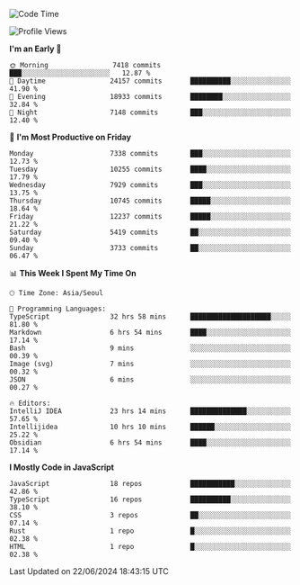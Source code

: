 <!--START_SECTION:waka-->
![Code Time](http://img.shields.io/badge/Code%20Time-6%2C294%20hrs%2052%20mins-blue)

![Profile Views](http://img.shields.io/badge/Profile%20Views-0-blue)

**I'm an Early 🐤** 

```text
🌞 Morning                7418 commits        ███░░░░░░░░░░░░░░░░░░░░░░   12.87 % 
🌆 Daytime                24157 commits       ██████████░░░░░░░░░░░░░░░   41.90 % 
🌃 Evening                18933 commits       ████████░░░░░░░░░░░░░░░░░   32.84 % 
🌙 Night                  7148 commits        ███░░░░░░░░░░░░░░░░░░░░░░   12.40 % 
```
📅 **I'm Most Productive on Friday** 

```text
Monday                   7338 commits        ███░░░░░░░░░░░░░░░░░░░░░░   12.73 % 
Tuesday                  10255 commits       ████░░░░░░░░░░░░░░░░░░░░░   17.79 % 
Wednesday                7929 commits        ███░░░░░░░░░░░░░░░░░░░░░░   13.75 % 
Thursday                 10745 commits       █████░░░░░░░░░░░░░░░░░░░░   18.64 % 
Friday                   12237 commits       █████░░░░░░░░░░░░░░░░░░░░   21.22 % 
Saturday                 5419 commits        ██░░░░░░░░░░░░░░░░░░░░░░░   09.40 % 
Sunday                   3733 commits        ██░░░░░░░░░░░░░░░░░░░░░░░   06.47 % 
```


📊 **This Week I Spent My Time On** 

```text
🕑︎ Time Zone: Asia/Seoul

💬 Programming Languages: 
TypeScript               32 hrs 58 mins      ████████████████████░░░░░   81.80 % 
Markdown                 6 hrs 54 mins       ████░░░░░░░░░░░░░░░░░░░░░   17.14 % 
Bash                     9 mins              ░░░░░░░░░░░░░░░░░░░░░░░░░   00.39 % 
Image (svg)              7 mins              ░░░░░░░░░░░░░░░░░░░░░░░░░   00.32 % 
JSON                     6 mins              ░░░░░░░░░░░░░░░░░░░░░░░░░   00.27 % 

🔥 Editors: 
IntelliJ IDEA            23 hrs 14 mins      ██████████████░░░░░░░░░░░   57.65 % 
Intellijidea             10 hrs 10 mins      ██████░░░░░░░░░░░░░░░░░░░   25.22 % 
Obsidian                 6 hrs 54 mins       ████░░░░░░░░░░░░░░░░░░░░░   17.14 % 
```

**I Mostly Code in JavaScript** 

```text
JavaScript               18 repos            ███████████░░░░░░░░░░░░░░   42.86 % 
TypeScript               16 repos            ██████████░░░░░░░░░░░░░░░   38.10 % 
CSS                      3 repos             ██░░░░░░░░░░░░░░░░░░░░░░░   07.14 % 
Rust                     1 repo              █░░░░░░░░░░░░░░░░░░░░░░░░   02.38 % 
HTML                     1 repo              █░░░░░░░░░░░░░░░░░░░░░░░░   02.38 % 
```




 Last Updated on 22/06/2024 18:43:15 UTC
<!--END_SECTION:waka-->
